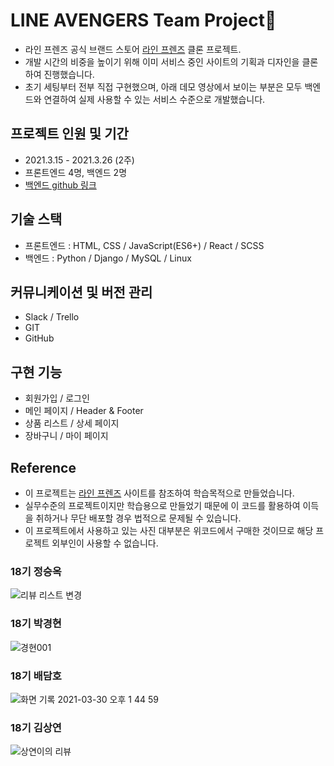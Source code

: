 # LINE AVENGERS Team Project🚀

- 라인 프렌즈 공식 브랜드 스토어 [라인 프렌즈](https://brand.naver.com/linefriends/?nt_source=emnet_google_sa&nt_medium=search&nt_detail=store_re&nt_keyword=%EB%9D%BC%EC%9D%B8%ED%94%84%EB%A0%8C%EC%A6%88%EC%8A%A4%ED%86%A0%EC%96%B4&gclid=Cj0KCQjw0oCDBhCPARIsAII3C_G5hk0U7oBt7hxnkXbrAIzXJNvyDTyIDjC5Iaq8xvmfj630FrdYUH0aAiQGEALw_wcB) 클론 프로젝트.
- 개발 시간의 비중을 높이기 위해 이미 서비스 중인 사이트의 기획과 디자인을 클론하여 진행했습니다.
- 초기 세팅부터 전부 직접 구현했으며, 아래 데모 영상에서 보이는 부분은 모두 백엔드와 연결하여 실제 사용할 수 있는 서비스 수준으로 개발했습니다.

## 프로젝트 인원 및 기간

- 2021.3.15 - 2021.3.26 (2주)
- 프론트엔드 4명, 백엔드 2명
- [백엔드 github 링크](https://github.com/wecode-bootcamp-korea/18-1st-LINEAVENGERS-backend)

## 기술 스택

- 프론트엔드 : HTML, CSS / JavaScript(ES6+) / React / SCSS
- 백엔드 : Python / Django / MySQL / Linux

## 커뮤니케이션 및 버전 관리

- Slack / Trello
- GIT
- GitHub

## 구현 기능

- 회원가입 / 로그인
- 메인 페이지 / Header & Footer
- 상품 리스트 / 상세 페이지
- 장바구니 / 마이 페이지

## Reference

- 이 프로젝트는 [라인 프렌즈](https://brand.naver.com/linefriends/?nt_source=emnet_google_sa&nt_medium=search&nt_detail=store_re&nt_keyword=%EB%9D%BC%EC%9D%B8%ED%94%84%EB%A0%8C%EC%A6%88%EC%8A%A4%ED%86%A0%EC%96%B4&gclid=Cj0KCQjw0oCDBhCPARIsAII3C_G5hk0U7oBt7hxnkXbrAIzXJNvyDTyIDjC5Iaq8xvmfj630FrdYUH0aAiQGEALw_wcB) 사이트를 참조하여 학습목적으로 만들었습니다.
- 실무수준의 프로젝트이지만 학습용으로 만들었기 때문에 이 코드를 활용하여 이득을 취하거나 무단 배포할 경우 법적으로 문제될 수 있습니다.
- 이 프로젝트에서 사용하고 있는 사진 대부분은 위코드에서 구매한 것이므로 해당 프로젝트 외부인이 사용할 수 없습니다.

### 18기 정승옥

![리뷰 리스트 변경](https://user-images.githubusercontent.com/64411691/112934208-3957b480-915c-11eb-810d-6e32623b7dfe.gif)

### 18기 박경현

![경현001](https://user-images.githubusercontent.com/76834744/112934371-981d2e00-915c-11eb-9edd-d3238380be20.gif)

### 18기 배담호

![화면 기록 2021-03-30 오후 1 44 59](https://user-images.githubusercontent.com/62652799/112936041-fe578000-915f-11eb-86ef-667932402a9e.gif)



### 18기 김상연

![상연이의 리뷰 ](https://user-images.githubusercontent.com/73007012/112934830-8d16cd80-915d-11eb-859f-9e0f2510f3fd.gif)
